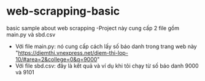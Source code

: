 # web-scrapping-basic
basic sample about web scrapping
-Project này cung cấp 2 file gồm main.py và sbd.csv
+ Với file main.py: nó cung cấp cách lấy số báo danh trong trang web này "https://diemthi.vnexpress.net/diem-thi-lop-10/#area=2&college=0&q=9000"
+ Với file sbd.csv: đây là kết quả và ví dụ khi tôi chạy từ số báo danh 9000 và 9101
